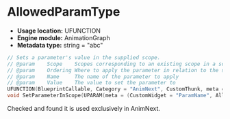 # AllowedParamType

- **Usage location:** UFUNCTION
- **Engine module:** AnimationGraph
- **Metadata type:** string = "abc"

```cpp
// Sets a parameter's value in the supplied scope.
// @param    Scope    Scopes corresponding to an existing scope in a schedule, or "None". Passing "None" will apply the parameter to the whole schedule.
// @param    Ordering Where to apply the parameter in relation to the supplied scope. Ignored for scope "None".
// @param    Name     The name of the parameter to apply
// @param    Value    The value to set the parameter to
UFUNCTION(BlueprintCallable, Category = "AnimNext", CustomThunk, meta = (CustomStructureParam = Value, UnsafeDuringActorConstruction))
void SetParameterInScope(UPARAM(meta = (CustomWidget = "ParamName", AllowedParamType = "FAnimNextScope")) FName Scope, EAnimNextParameterScopeOrdering Ordering, UPARAM(meta = (CustomWidget = "ParamName")) FName Name, int32 Value);
```

Checked and found it is used exclusively in AnimNext.